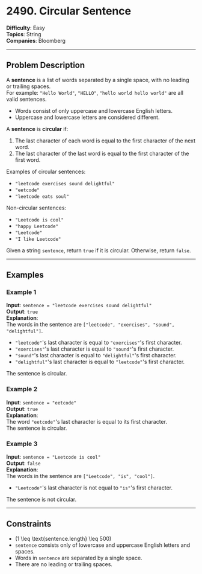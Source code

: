 # 2490. Circular Sentence

**Difficulty**: Easy  
**Topics**: String  
**Companies**: Bloomberg  

---

## Problem Description

A **sentence** is a list of words separated by a single space, with no leading or trailing spaces.  
For example: `"Hello World"`, `"HELLO"`, `"hello world hello world"` are all valid sentences.

- Words consist of only uppercase and lowercase English letters.
- Uppercase and lowercase letters are considered different.

A **sentence** is **circular** if:
1. The last character of each word is equal to the first character of the next word.
2. The last character of the last word is equal to the first character of the first word.

Examples of circular sentences:
- `"leetcode exercises sound delightful"`
- `"eetcode"`
- `"leetcode eats soul"`

Non-circular sentences:
- `"Leetcode is cool"`
- `"happy Leetcode"`
- `"Leetcode"`
- `"I like Leetcode"`

Given a string `sentence`, return `true` if it is circular. Otherwise, return `false`.

---

## Examples

### Example 1
**Input**: `sentence = "leetcode exercises sound delightful"`  
**Output**: `true`  
**Explanation**:  
The words in the sentence are `["leetcode", "exercises", "sound", "delightful"]`.
- `"leetcode"`'s last character is equal to `"exercises"`'s first character.
- `"exercises"`'s last character is equal to `"sound"`'s first character.
- `"sound"`'s last character is equal to `"delightful"`'s first character.
- `"delightful"`'s last character is equal to `"leetcode"`'s first character.

The sentence is circular.

### Example 2
**Input**: `sentence = "eetcode"`  
**Output**: `true`  
**Explanation**:  
The word `"eetcode"`'s last character is equal to its first character.  
The sentence is circular.

### Example 3
**Input**: `sentence = "Leetcode is cool"`  
**Output**: `false`  
**Explanation**:  
The words in the sentence are `["Leetcode", "is", "cool"]`.
- `"Leetcode"`'s last character is not equal to `"is"`'s first character.

The sentence is not circular.

---

## Constraints

- \(1 \leq \text{sentence.length} \leq 500\)
- `sentence` consists only of lowercase and uppercase English letters and spaces.
- Words in `sentence` are separated by a single space.
- There are no leading or trailing spaces.